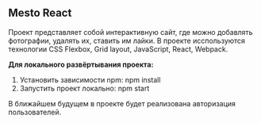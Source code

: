 ## Mesto React

Проект представляет собой интерактивную сайт, где можно добавлять фотографии, удалять их, ставить им лайки.
В проекте исспользуются технологии CSS Flexbox, Grid layout, JavaScript, React, Webpack. 

**Для локального развёртывания проекта:**

1. Установить зависимости npm: npm install
2. Запустить проект локально: npm start

В ближайшем будущем в проекте будет реализована авторизация пользователей.
